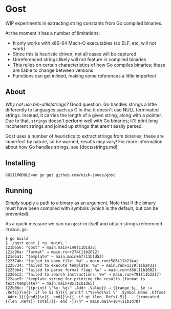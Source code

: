 # Gost

WIP experiments in extracting string constants from Go compiled binaries.

At the moment it has a number of limitations:
- It only works with x86-64 Mach-O executables (so ELF, etc, will not work)
- Since this is heuristic driven, not all cases will be captured
- Unreferenced strings likely will not feature in compiled binaries
- This relies on certain characteristics of how Go compiles binaries; these are liable to change between versions
- Functions can get inlined, making some references a little imperfect

## About

_Why not use bin-utils/strings?_ Good question. Go handles strings a little differently to languages such as C in that 
it doesn't use NULL terminated strings. Instead, it carries the length of a given string, along with a pointer. Due to
that, `strings` doesn't perform well with Go binaries; it'll print long incoherent strings and joined up strings that
aren't easily parsed.  

Gost uses a number of heuristics to extract strings from binaries; these are imperfect by nature, so be warned, results
may vary! For more information about how Go handles strings, see [docs/strings.md]

## Installing

```
GO111MODULE=on go get github.com/nick-jones/gost
```

## Running

Simply supply a path to a binary as an argument. Note that if the binary must have been compiled with symbols (which is
the default, but can be prevented).

As a quick measure we can run `gost` in itself and obtain strings referenced in `main.go`:

```
$ go build            
$ ./gost gost | rg 'main\.'
121b656: "gost" → main.main+149(11b1da5) 
121c96a: "format" → main.run+274(11b2012) 
121e5a1: "template" → main.main+67(11b1d53) 
122374b: "failed to open file: %w" → main.run+586(11b214a) 
1225734: "failed to execute template: %w" → main.run+1329(11b2431) 
1225bb4: "failed to parse format flag: %w" → main.run+386(11b2082) 
12266c2: "failed to search instructions: %w" → main.run+791(11b2217) 
122aae5: "template string for printing the results (format is text/template)" → main.main+85(11b1d65) 
122b06c: "{{printf \"%x: %q\" .Addr .Value}} → {{range $i, $e := .Refs}}\n{{- if le $i 5}}{{ printf \"%s+%d(%x) \" .Symbol.Name .Offset .Addr }}{{end}}\n{{- end}}\n{{- if gt (len .Refs) 5}}... (truncated, {{len .Refs}} total){{- end -}}\n" → main.main+104(11b1d78)
```

